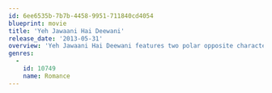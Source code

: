 ```yaml
---
id: 6ee6535b-7b7b-4458-9951-711840cd4054
blueprint: movie
title: 'Yeh Jawaani Hai Deewani'
release_date: '2013-05-31'
overview: 'Yeh Jawaani Hai Deewani features two polar opposite characters, who at one point were classmates in Modern School. The first is Naina Talwar (Deepika Padukone), a studious bespectacled young girl. The second is Bunny (Ranbir Kapoor), a carefree young travel-show host, intent on breaking out of the pattern of getting an education, a career, a wife, children, retirement, and eventually death.'
genres:
  -
    id: 10749
    name: Romance
---
```

